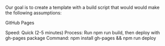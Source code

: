 
Our goal is to create a template with a build script that would would make the following assumptions:


GitHub Pages

Speed: Quick (2-5 minutes)
Process: Run npm run build, then deploy with gh-pages package
Command: npm install gh-pages && npm run deploy